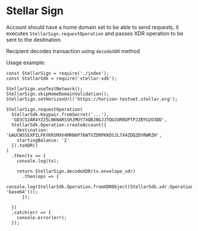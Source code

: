 # Stellar Sign

Account should have a home domain set to be able to send requests,
it executes `StellarSign.requestOperation` and passes XDR operation to be sent to the destination.

Recipient decodes transaction using `decodeXDR` method

Usage example:

```
const StellarSign = require('./index');
const StellarSdk = require('stellar-sdk');

StellarSign.useTestNetwork();
StellarSign.skipHomeDomainValidation();
StellarSign.setHorizonUrl('https://horizon-testnet.stellar.org');

StellarSign.requestOperation(
  StellarSdk.Keypair.fromSecret('...'),
  'GD3CS2AR4YZ25LN6NARSSRJMUY7XQBJNGJJTQU2URRDPTPJZBYU2O3DD',
  StellarSdk.Operation.createAccount({
    destination: 'GAUCWS5EXPZLFKYKRSMXV4MRN6P76WTVZDRPKKDSJL7X4ZDQZDYRWRZH',
    startingBalance: '2'
  }).toXDR()
)
  .then(tx => {
    console.log(tx);

    return StellarSign.decodeXDR(tx.envelope_xdr)
      .then(ops => {
        console.log(StellarSdk.Operation.fromXDRObject(StellarSdk.xdr.Operation.fromXDR(ops[0].body, 'base64')));
      });

  })
  .catch(err => {
    console.error(err);
  });


```
